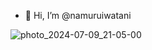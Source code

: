 - 👋 Hi, I’m @namuruiwatani


![photo_2024-07-09_21-05-00](https://github.com/namuruiwatani/namuruiwatani/assets/175142517/f80d8d09-78a3-49bb-adf7-09d6d70546fe)
